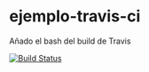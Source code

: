 # ejemplo-travis-ci

Añado el bash del build de Travis

[![Build Status](https://app.travis-ci.com/fragata-adrian/ejemplo-travis-ci.svg?branch=master)](https://app.travis-ci.com/fragata-adrian/ejemplo-travis-ci)

